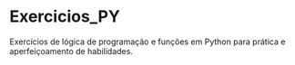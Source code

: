 # Exercicios_PY
Exercícios de lógica de programação e funções em Python para prática e aperfeiçoamento de habilidades.

